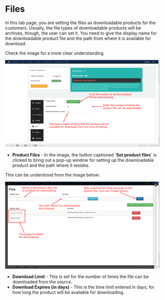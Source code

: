 # Files

In this tab page, you are setting the files as downloadable products for the customers. Usually, the file types of downloadable products will be archives, though, the user can set it. You need to give the display name for the downloadable product file and the path from where it is available for download.

Check the image for a more clear understanding.

![Downloadable Files](product_down_files_1.png)

* **Product Files** - In the image, the button captioned '**Set product files**' is clicked to bring out a pop-up window for setting up the downloadable product and the path where it resides.

This can be understood from the image below:

![Downloadable Files 2](product_down_files_2.png)

* **Download Limit** - This is set for the number of times the file can be downloaded from the source.
* **Download Expires (in days)** - This is the time limit entered in days, for how long the product will be available for downloading.